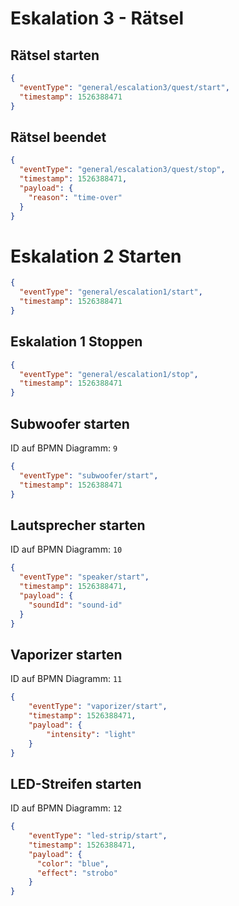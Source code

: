 # Eskalation 3 - Rätsel

## Rätsel starten
```json
{
  "eventType": "general/escalation3/quest/start",
  "timestamp": 1526388471
}
```

## Rätsel beendet
```json
{
  "eventType": "general/escalation3/quest/stop",
  "timestamp": 1526388471,
  "payload": {
    "reason": "time-over"
  }
}
```


# Eskalation 2 Starten
```json
{
  "eventType": "general/escalation1/start",
  "timestamp": 1526388471
}
```
## Eskalation 1 Stoppen
```json
{
  "eventType": "general/escalation1/stop",
  "timestamp": 1526388471
}
```

## Subwoofer starten
ID auf BPMN Diagramm: `9`

```json
{
  "eventType": "subwoofer/start",
  "timestamp": 1526388471
}
```

## Lautsprecher starten
ID auf BPMN Diagramm: `10`

```json
{
  "eventType": "speaker/start",
  "timestamp": 1526388471,
  "payload": {
    "soundId": "sound-id"
  }
}
```

## Vaporizer starten
ID auf BPMN Diagramm: `11`

```json
{
    "eventType": "vaporizer/start",
    "timestamp": 1526388471,
    "payload": {
        "intensity": "light"
    }
}
```

## LED-Streifen starten
ID auf BPMN Diagramm: `12`

```json
{
    "eventType": "led-strip/start",
    "timestamp": 1526388471,
    "payload": {
      "color": "blue",
      "effect": "strobo"
    }
}
```

